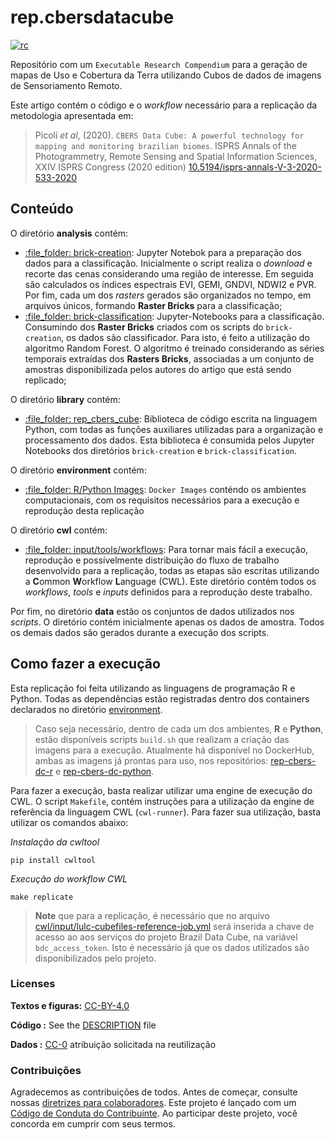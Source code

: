 
# rep.cbersdatacube

[![rc](https://img.shields.io/badge/research%20compendium-ready-brightgreen)](#)

Repositório com um `Executable Research Compendium` para a geração de
mapas de Uso e Cobertura da Terra utilizando Cubos de dados de imagens
de Sensoriamento Remoto.

Este artigo contém o código e o *workflow* necessário para a replicação
da metodologia apresentada em:

> Picoli *et al*, (2020).
> `CBERS Data Cube: A powerful technology for mapping and monitoring brazilian biomes`.
> ISPRS Annals of the Photogrammetry, Remote Sensing and Spatial
> Information Sciences, XXIV ISPRS Congress (2020 edition)
> [10.5194/isprs-annals-V-3-2020-533-2020](https://doi.org/10.5194/isprs-annals-V-3-2020-533-2020)

## Conteúdo

O diretório **analysis** contém:

-   [:file\_folder: brick-creation](/analysis/brick-creation): Jupyter
    Notebok para a preparação dos dados para a classificação.
    Inicialmente o script realiza o *download* e recorte das cenas
    considerando uma região de interesse. Em seguida são calculados os
    índices espectrais EVI, GEMI, GNDVI, NDWI2 e PVR. Por fim, cada um
    dos *rasters* gerados são organizados no tempo, em arquivos únicos,
    formando **Raster Bricks** para a classificação;
-   [:file\_folder:
    brick-classification](/analysis/brick-classification):
    Jupyter-Notebooks para a classificação. Consumindo dos **Raster
    Bricks** criados com os scripts do `brick-creation`, os dados são
    classificador. Para isto, é feito a utilização do algoritmo Random
    Forest. O algoritmo é treinado considerando as séries temporais
    extraídas dos **Rasters Bricks**, associadas a um conjunto de
    amostras disponibilizada pelos autores do artigo que está sendo
    replicado;

O diretório **library** contém:

-   [:file\_folder: rep\_cbers\_cube](/library/rep_cbers_cube):
    Biblioteca de código escrita na linguagem Python, com todas as
    funções auxiliares utilizadas para a organização e processamento dos
    dados. Esta biblioteca é consumida pelos Jupyter Notebooks dos
    diretórios `brick-creation` e `brick-classification`.

O diretório **environment** contém:

-   [:file\_folder: R/Python Images](/environment): `Docker Images`
    conténdo os ambientes computacionais, com os requisitos necessários
    para a execução e reprodução desta replicação

O diretório **cwl** contém:

-   [:file\_folder: input/tools/workflows](/cwl): Para tornar mais fácil
    a execução, reprodução e possívelmente distribuição do fluxo de
    trabalho desenvolvido para a replicação, todas as etapas são
    escritas utilizando a **C**ommon **W**orkflow **L**anguage (CWL).
    Este diretório contém todos os *workflows*, *tools* e *inputs*
    definidos para a reprodução deste trabalho.

Por fim, no diretório **data** estão os conjuntos de dados utilizados
nos *scripts*. O diretório contém inicialmente apenas os dados de
amostra. Todos os demais dados são gerados durante a execução dos
scripts.

## Como fazer a execução

Esta replicação foi feita utilizando as linguagens de programação R e
Python. Todas as dependências estão registradas dentro dos containers
declarados no diretório [environment](/environment).

> Caso seja necessário, dentro de cada um dos ambientes, **R** e
> **Python**, estão disponíveis scripts `build.sh` que realizam a
> criação das imagens para a execução. Atualmente há disponível no
> DockerHub, ambas as imagens já prontas para uso, nos repositórios:
> [rep-cbers-dc-r](https://hub.docker.com/r/m3nin0/rep-cbers-dc-r) e
> [rep-cbers-dc-python](https://hub.docker.com/r/m3nin0/rep-cbers-dc-python).

Para fazer a execução, basta realizar utilizar uma engine de execução do
CWL. O script `Makefile`, contém instruções para a utilização da engine
de referência da linguagem CWL (`cwl-runner`). Para fazer sua
utilização, basta utilizar os comandos abaixo:

*Instalação da cwltool*

``` shell
pip install cwltool 
```

*Execução do workflow CWL*

``` shell
make replicate
```

> **Note** que para a replicação, é necessário que no arquivo
> [cwl/input/lulc-cubefiles-reference-job.yml](cwl/input/lulc-cubefiles-reference-job.yml)
> será inserida a chave de acesso ao aos serviços do projeto Brazil Data
> Cube, na variável `bdc_access_token`. Isto é necessário já que os
> dados utilizados são disponibilizados pelo projeto.

### Licenses

**Textos e figuras:**
[CC-BY-4.0](http://creativecommons.org/licenses/by/4.0/)

**Código :** See the [DESCRIPTION](DESCRIPTION) file

**Dados :** [CC-0](http://creativecommons.org/publicdomain/zero/1.0/)
atribuição solicitada na reutilização

### Contribuições

Agradecemos as contribuições de todos. Antes de começar, consulte nossas
[diretrizes para colaboradores](CONTRIBUTING.md). Este projeto é lançado
com um [Código de Conduta do Contribuinte](CONDUCT.md). Ao participar
deste projeto, você concorda em cumprir com seus termos.
